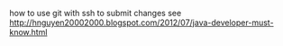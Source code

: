 how to use git with ssh to submit changes see http://hnguyen20002000.blogspot.com/2012/07/java-developer-must-know.html
